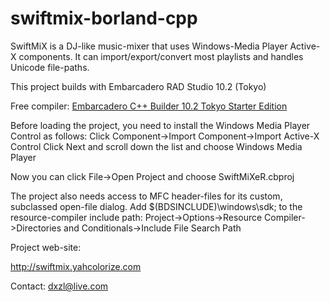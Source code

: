 # swiftmix-borland-cpp
SwiftMiX is a DJ-like music-mixer that uses Windows-Media Player Active-X components. It can import/export/convert most playlists and handles Unicode file-paths.

This project builds with Embarcadero RAD Studio 10.2 (Tokyo)

Free compiler: [Embarcadero C++ Builder 10.2 Tokyo Starter Edition](https://www.embarcadero.com/products/cbuilder/starter/promotional-download)

Before loading the project, you need to install the Windows Media Player Control as follows:
Click Component->Import Component->Import Active-X Control
Click Next and scroll down the list and choose Windows Media Player

Now you can click File->Open Project and choose SwiftMiXeR.cbproj

The project also needs access to MFC header-files for its custom, subclassed open-file dialog.
Add $(BDSINCLUDE)\windows\sdk; to the resource-compiler include path:
Project->Options->Resource Compiler->Directories and Conditionals->Include File Search Path

Project web-site:

http://swiftmix.yahcolorize.com

Contact: dxzl@live.com
